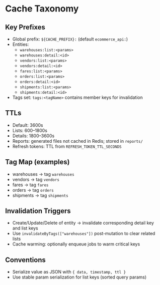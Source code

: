 # Cache Taxonomy

## Key Prefixes
- Global prefix: `${CACHE_PREFIX}:` (default `ecommerce_api:`)
- Entities:
  - `warehouses:list:<params>`
  - `warehouses:detail:<id>`
  - `vendors:list:<params>`
  - `vendors:detail:<id>`
  - `fares:list:<params>`
  - `orders:list:<params>`
  - `orders:detail:<id>`
  - `shipments:list:<params>`
  - `shipments:detail:<id>`
- Tags set: `tags:<tagName>` contains member keys for invalidation

## TTLs
- Default: 3600s
- Lists: 600–1800s
- Details: 1800–3600s
- Reports: generated files not cached in Redis; stored in `reports/`
- Refresh tokens: TTL from `REFRESH_TOKEN_TTL_SECONDS`

## Tag Map (examples)
- warehouses → tag `warehouses`
- vendors → tag `vendors`
- fares → tag `fares`
- orders → tag `orders`
- shipments → tag `shipments`

## Invalidation Triggers
- Create/Update/Delete of entity → invalidate corresponding detail key and list keys
- Use `invalidateByTags(["warehouses"])` post-mutation to clear related lists
- Cache warming: optionally enqueue jobs to warm critical keys

## Conventions
- Serialize value as JSON with `{ data, timestamp, ttl }`
- Use stable param serialization for list keys (sorted query params)
